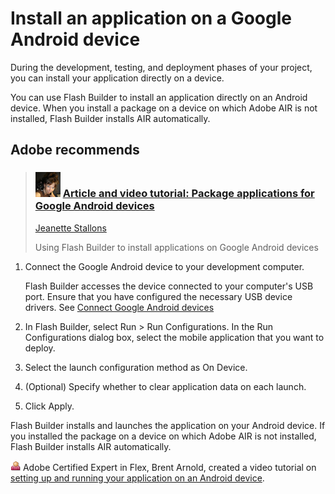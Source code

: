 # Install an application on a Google Android device

During the development, testing, and deployment phases of your project, you can
install your application directly on a device.

You can use Flash Builder to install an application directly on an Android
device. When you install a package on a device on which Adobe AIR is not
installed, Flash Builder installs AIR automatically.

## Adobe recommends

> ### ![](../img/JStallons.png) [Article and video tutorial: Package applications for Google Android devices](https://web.archive.org/web/20150811060341/http://www.adobe.com/devnet/air/articles/packaging-air-apps-android.html)
>
> [Jeanette Stallons](https://web.archive.org/web/20130528230130/http://www.stallons.com/consulting/index.html)
>
> Using Flash Builder to install applications on Google Android devices

1.  Connect the Google Android device to your development computer.

    Flash Builder accesses the device connected to your computer's USB port.
    Ensure that you have configured the necessary USB device drivers. See
    [Connect Google Android devices](../development-environment/connect-google-android-devices.md)

2.  In Flash Builder, select Run \> Run Configurations. In the Run
    Configurations dialog box, select the mobile application that you want to
    deploy.

3.  Select the launch configuration method as On Device.

4.  (Optional) Specify whether to clear application data on each launch.

5.  Click Apply.

Flash Builder installs and launches the application on your Android device. If
you installed the package on a device on which Adobe AIR is not installed, Flash
Builder installs AIR automatically.

![](../img/byline.png) Adobe Certified Expert in Flex, Brent Arnold, created a
video tutorial on
[setting up and running your application on an Android device](https://www.youtube.com/watch?v=xhvAine7Neo).
